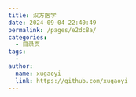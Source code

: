 ```yaml
---
title: 汉方医学
date: 2024-09-04 22:40:49
permalink: /pages/e2dc8a/
categories:
  - 目录页
tags:
  - 
author: 
  name: xugaoyi
  link: https://github.com/xugaoyi
---
```

